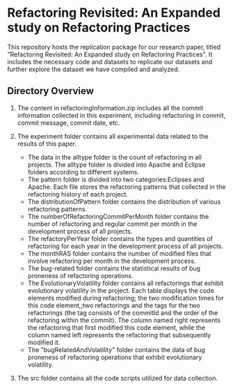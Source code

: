 Refactoring Revisited: An Expanded study on Refactoring Practices
=================================
This repository hosts the replication package for our research paper, titled "Refactoring Revisited: An Expanded study on Refactoring Practices". It includes the necessary code and datasets to replicate our datasets and further explore the dataset we have compiled and analyzed.

## Directory Overview
 1. The content in refactoringInformation.zip includes all the commit information collected in this experiment, including refactoring in commit, commit message, commit date, etc.


 2. The experiment folder contains all experimental data related to the results of this paper.
      - The data in the alltype folder is the count of refactoring in all projects. The alltype folder is divided into Apache and Eclipse folders according to different systems.
      - The pattern folder is divided into two categories:Eclipses and Apache. Each file stores the refactoring patterns that collected in the refactoring history of each project.
      - The distributionOfPattern folder contains the distribution of various refactoring patterns.
      - The numberOfRefactoringCommitPerMonth folder contains the number of refactoring and regular commit per month in the development process of all projects.
      - The refactoryPerYear folder contains the types and quantities of refactoring for each year in the development process of all projects.
      - The monthRAS folder contains the number of modified files that involve refactoring per month in the development process.
      - The bug-related folder contains the statistical results of bug proneness of refactoring operations.
      - The EvolutionaryVolatility folder contains all refactorings that exhibit evolutionary volatility in the project. Each table displays the code elements modified during refactoring; the two modification times for this code element,;two refactorings and the tags for the two refactorings (the tag consists of the commitId and the order of the refactoring within the commit). The column named right represents the refactoring that first modified this code element, while the column named left represents the refactoring that subsequently modified it.
      - The "bugRelatedAndVolatility" folder contains the data of bug proneness of refactoring operations that exhibit evolutionary volatility.
3. The src folder contains all the code scripts utilized for data collection.
